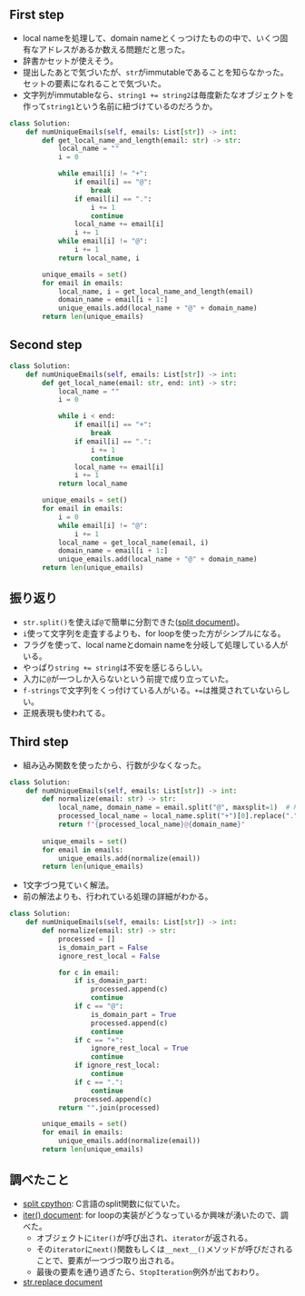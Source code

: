 ## First step

- local nameを処理して、domain nameとくっつけたものの中で、いくつ固有なアドレスがあるか数える問題だと思った。
- 辞書かセットが使えそう。
- 提出したあとで気づいたが、`str`がimmutableであることを知らなかった。セットの要素になれることで気づいた。
- 文字列がimmutableなら、`string1 += string2`は毎度新たなオブジェクトを作って`string1`という名前に紐づけているのだろうか。

```python
class Solution:
    def numUniqueEmails(self, emails: List[str]) -> int:
        def get_local_name_and_length(email: str) -> str:
            local_name = ""
            i = 0

            while email[i] != "+":
                if email[i] == "@":
                    break
                if email[i] == ".":
                    i += 1
                    continue
                local_name += email[i]
                i += 1
            while email[i] != "@":
                i += 1
            return local_name, i

        unique_emails = set()
        for email in emails:
            local_name, i = get_local_name_and_length(email)
            domain_name = email[i + 1:]
            unique_emails.add(local_name + "@" + domain_name)
        return len(unique_emails)
```


## Second step

```python
class Solution:
    def numUniqueEmails(self, emails: List[str]) -> int:
        def get_local_name(email: str, end: int) -> str:
            local_name = ""
            i = 0

            while i < end:
                if email[i] == "+":
                    break
                if email[i] == ".":
                    i += 1
                    continue
                local_name += email[i]
                i += 1
            return local_name

        unique_emails = set()
        for email in emails:
            i = 0
            while email[i] != "@":
                i += 1
            local_name = get_local_name(email, i)
            domain_name = email[i + 1:]
            unique_emails.add(local_name + "@" + domain_name)
        return len(unique_emails)
```


## 振り返り

- `str.split()`を使えば`@`で簡単に分割できた([split document](https://docs.python.org/3.3/library/stdtypes.html#str.split))。
- `i`使って文字列を走査するよりも、for loopを使った方がシンプルになる。
- フラグを使って、local nameとdomain nameを分岐して処理している人がいる。
- やっぱり`string += string`は不安を感じるらしい。
- 入力に`@`が一つしか入らないという前提で成り立っていた。
- `f-strings`で文字列をくっ付けている人がいる。`+=`は推奨されていないらしい。
- 正規表現も使われてる。


## Third step

- 組み込み関数を使ったから、行数が少なくなった。

```python
class Solution:
    def numUniqueEmails(self, emails: List[str]) -> int:
        def normalize(email: str) -> str:
            local_name, domain_name = email.split("@", maxsplit=1)  # Raise ValueError(unpacking error) if number of @ character is not 1
            processed_local_name = local_name.split("+")[0].replace(".", "")
            return f"{processed_local_name}@{domain_name}"
        
        unique_emails = set()
        for email in emails:
            unique_emails.add(normalize(email))
        return len(unique_emails)
```

- 1文字づつ見ていく解法。
- 前の解法よりも、行われている処理の詳細がわかる。

```python
class Solution:
    def numUniqueEmails(self, emails: List[str]) -> int:
        def normalize(email: str) -> str:
            processed = []
            is_domain_part = False
            ignore_rest_local = False

            for c in email:
                if is_domain_part:
                    processed.append(c)
                    continue
                if c == "@":
                    is_domain_part = True
                    processed.append(c)
                    continue
                if c == "+":
                    ignore_rest_local = True
                    continue
                if ignore_rest_local:
                    continue
                if c == ".":
                    continue
                processed.append(c)
            return "".join(processed)

        unique_emails = set()
        for email in emails:
            unique_emails.add(normalize(email))
        return len(unique_emails)
```


## 調べたこと

- [split cpython](https://github.com/python/cpython/blob/main/Objects/stringlib/split.h#L102): C言語のsplit関数に似ていた。
- [iter() document](https://docs.python.org/ja/3.13/library/functions.html#iter): for loopの実装がどうなっているか興味が湧いたので、調べた。
	- オブジェクトに`iter()`が呼び出され、`iterator`が返される。
	- その`iterator`に`next()`関数もしくは`__next__()`メソッドが呼びだされることで、要素が一つづつ取り出される。
	- 最後の要素を通り過ぎたら、`StopIteration`例外が出ておわり。
- [str.replace document](https://docs.python.org/ja/3.13/library/stdtypes.html#str.replace)

